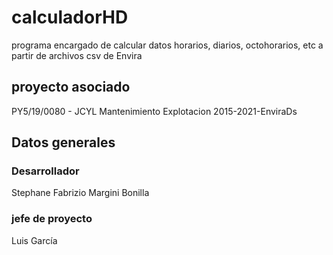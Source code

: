 # calculadorHD
programa encargado de calcular datos horarios, diarios, octohorarios, etc a partir de archivos csv de Envira

## proyecto asociado
PY5/19/0080 - JCYL Mantenimiento Explotacion 2015-2021-EnviraDs

## Datos generales
### Desarrollador
Stephane Fabrizio Margini Bonilla
### jefe de proyecto
Luis García
